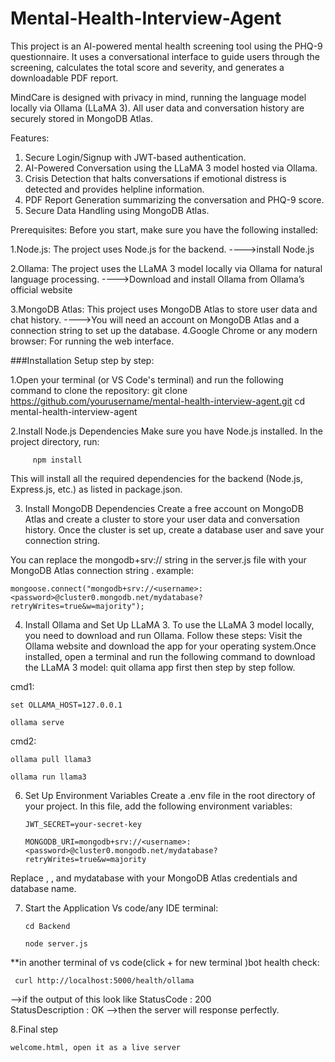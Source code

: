# Mental-Health-Interview-Agent
This project is an AI-powered mental health screening tool using the PHQ-9 questionnaire. It uses a conversational interface to guide users through the screening, calculates the total score and severity, and generates a downloadable PDF report.

MindCare is designed with privacy in mind, running the language model locally via Ollama (LLaMA 3). All user data and conversation history are securely stored in MongoDB Atlas.

Features:
1. Secure Login/Signup with JWT-based authentication.
2. AI-Powered Conversation using the LLaMA 3 model hosted via Ollama.
3. Crisis Detection that halts conversations if emotional distress is detected and provides helpline information.
4. PDF Report Generation summarizing the conversation and PHQ-9 score.
5. Secure Data Handling using MongoDB Atlas.

Prerequisites:
Before you start, make sure you have the following installed:

1.Node.js: The project uses Node.js for the backend.
           ---->install Node.js

2.Ollama: The project uses the LLaMA 3 model locally via Ollama for natural language processing.
           ---->Download and install Ollama from Ollama’s official website

3.MongoDB Atlas: This project uses MongoDB Atlas to store user data and chat history.
          ---->You will need an account on MongoDB Atlas
          and a connection string to set up the database.
4.Google Chrome or any modern browser: For running the web interface.








###Installation Setup step by step:


1.Open your terminal (or VS Code's terminal) and run the following command to clone the repository:
 git clone https://github.com/yourusername/mental-health-interview-agent.git
 cd mental-health-interview-agent

2.Install Node.js Dependencies
Make sure you have Node.js installed. In the project directory, run: 

         npm install
         
This will install all the required dependencies for the backend (Node.js, Express.js, etc.) as listed in package.json.

3. Install MongoDB Dependencies
  Create a free account on MongoDB Atlas
  and create a cluster to store your user data and conversation history. Once the cluster is set up, create a database user and save your connection string.


  You can replace the mongodb+srv:// string in the server.js file with your MongoDB Atlas connection string .
  example:
  
    mongoose.connect("mongodb+srv://<username>:<password>@cluster0.mongodb.net/mydatabase?retryWrites=true&w=majority");

4. Install Ollama and Set Up LLaMA 3. To use the LLaMA 3 model locally, you need to download and run Ollama. Follow these steps:
Visit the Ollama website and download the app for your operating system.Once installed, open a terminal and run the following command to download the LLaMA 3 model:
quit ollama app first then step by step follow.


cmd1:

    set OLLAMA_HOST=127.0.0.1

    ollama serve

cmd2:

    ollama pull llama3

    ollama run llama3

6. Set Up Environment Variables
 Create a .env file in the root directory of your project. In this file, add the following environment variables:

       JWT_SECRET=your-secret-key
   
       MONGODB_URI=mongodb+srv://<username>:<password>@cluster0.mongodb.net/mydatabase?retryWrites=true&w=majority
   
  Replace <username>, <password>, and mydatabase with your MongoDB Atlas credentials and database name.
  

7. Start the Application
 Vs code/any IDE terminal:

       cd Backend

       node server.js

 **in another terminal of vs code(click  + for new terminal )bot health check:
 
     curl http://localhost:5000/health/ollama

 -->if the output of this look like
    StatusCode        : 200                                                                                                                                      
    StatusDescription : OK 
 -->then the server will response perfectly.

8.Final step

    welcome.html, open it as a live server

 


